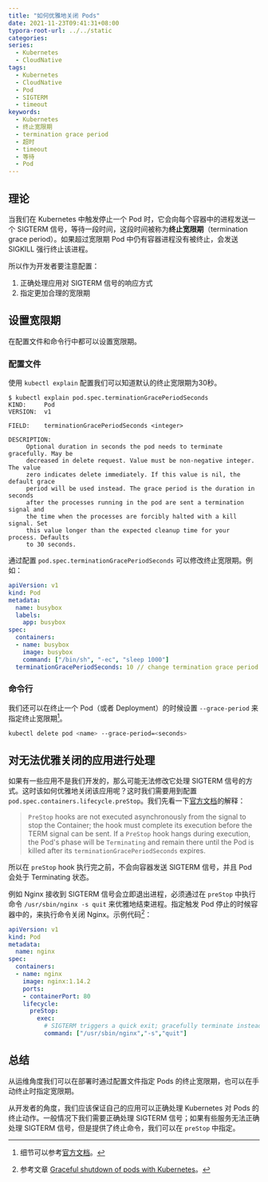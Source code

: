 ```yaml
---
title: "如何优雅地关闭 Pods"
date: 2021-11-23T09:41:31+08:00
typora-root-url: ../../static
categories:
series:
  - Kubernetes
  - CloudNative
tags:
  - Kubernetes
  - CloudNative
  - Pod
  - SIGTERM
  - timeout
keywords:
  - Kubernetes
  - 终止宽限期
  - termination grace period
  - 超时
  - timeout
  - 等待
  - Pod
---
```


## 理论

当我们在 Kubernetes 中触发停止一个 Pod 时，它会向每个容器中的进程发送一个 SIGTERM 信号，等待一段时间，这段时间被称为**终止宽限期**（termination grace period）。如果超过宽限期 Pod 中仍有容器进程没有被终止，会发送 SIGKILL 强行终止该进程。

所以作为开发者要注意配置：

1. 正确处理应用对 SIGTERM 信号的响应方式
2. 指定更加合理的宽限期

## 设置宽限期

在配置文件和命令行中都可以设置宽限期。

### 配置文件

使用 `kubectl explain` 配置我们可以知道默认的终止宽限期为30秒。

```text
$ kubectl explain pod.spec.terminationGracePeriodSeconds
KIND:     Pod
VERSION:  v1

FIELD:    terminationGracePeriodSeconds <integer>

DESCRIPTION:
     Optional duration in seconds the pod needs to terminate gracefully. May be
     decreased in delete request. Value must be non-negative integer. The value
     zero indicates delete immediately. If this value is nil, the default grace
     period will be used instead. The grace period is the duration in seconds
     after the processes running in the pod are sent a termination signal and
     the time when the processes are forcibly halted with a kill signal. Set
     this value longer than the expected cleanup time for your process. Defaults
     to 30 seconds.
```

通过配置 `pod.spec.terminationGracePeriodSeconds` 可以修改终止宽限期。例如：

```yaml
apiVersion: v1
kind: Pod
metadata:
  name: busybox
  labels:
    app: busybox
spec:
  containers:
  - name: busybox
    image: busybox
    command: ["/bin/sh", "-ec", "sleep 1000"]
  terminationGracePeriodSeconds: 10 // change termination grace period
```

### 命令行

我们还可以在终止一个 Pod（或者 Deployment）的时候设置 `--grace-period` 来指定终止宽限期[^command-termination]。

```bash
kubectl delete pod <name> --grace-period=<seconds>
```

## 对无法优雅关闭的应用进行处理

如果有一些应用不是我们开发的，那么可能无法修改它处理 SIGTERM 信号的方式。这时该如何优雅地关闭该应用呢？这时我们需要用到配置 `pod.spec.containers.lifecycle.preStop`。我们先看一下[官方文档](https://kubernetes.io/docs/concepts/containers/container-lifecycle-hooks/#hook-handler-execution)的解释：

> `PreStop` hooks are not executed asynchronously from the signal to stop the Container; the hook must complete its execution before the TERM signal can be sent. If a `PreStop` hook hangs during execution, the Pod's phase will be `Terminating` and remain there until the Pod is killed after its `terminationGracePeriodSeconds` expires.

所以在 `preStop` hook 执行完之前，不会向容器发送 SIGTERM 信号，并且 Pod 会处于 Terminating 状态。

例如 Nginx 接收到 SIGTERM 信号会立即退出进程，必须通过在 `preStop` 中执行命令 `/usr/sbin/nginx -s quit` 来优雅地结束进程。指定触发 Pod 停止的时候容器中的，来执行命令关闭 Nginx。示例代码[^nginx-termination]：

```yaml
apiVersion: v1
kind: Pod
metadata:
  name: nginx
spec:
  containers:
  - name: nginx
    image: nginx:1.14.2
    ports:
    - containerPort: 80
    lifecycle:
      preStop:
        exec:
          # SIGTERM triggers a quick exit; gracefully terminate instead
          command: ["/usr/sbin/nginx","-s","quit"]
```

## 总结

从运维角度我们可以在部署时通过配置文件指定 Pods 的终止宽限期，也可以在手动终止时指定宽限期。

从开发者的角度，我们应该保证自己的应用可以正确处理 Kubernetes 对 Pods 的终止动作。一般情况下我们需要正确处理 SIGTERM 信号；如果有些服务无法正确处理 SIGTERM 信号，但是提供了终止命令，我们可以在 `preStop` 中指定。

[^command-termination]: 细节可以参考[官方文档](https://kubernetes.io/docs/concepts/workloads/pods/pod-lifecycle/#pod-termination-forced)。
[^nginx-termination]: 参考文章 [Graceful shutdown of pods with Kubernetes](https://pracucci.com/graceful-shutdown-of-kubernetes-pods.html)。

